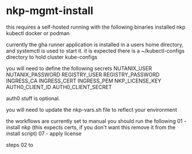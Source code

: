 # nkp-mgmt-install

this requires a self-hosted running with the following binaries installed
    nkp
    kubectl
    docker or podman

currently the gha runner application is installed in a users home directory, and systemctl is used to start it.
it is expected there is a ~/kubectl-configs directory to hold cluster kube-configs

you will need to define the following secrets
    NUTANIX_USER
    NUTANIX_PASSWORD
    REGISTRY_USER
    REGISTRY_PASSWORD
    INGRESS_CA
    INGRESS_CERT
    INGRESS_PEM
    NKP_LICENSE_KEY
    AUTH0_CLIENT_ID
    AUTH0_CLIENT_SECRET

auth0 stuff is optional.



you will need to update the nkp-vars.sh file to reflect your environment

the workflows are currently set to manual
you should run the following
01 - install nkp (this expects certs, if you don't want this remove it from the install script)
07 - apply license

steps 02 to 

